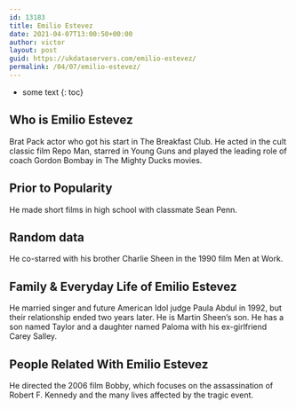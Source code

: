```yaml
---
id: 13183
title: Emilio Estevez
date: 2021-04-07T13:00:50+00:00
author: victor
layout: post
guid: https://ukdataservers.com/emilio-estevez/
permalink: /04/07/emilio-estevez/
---
```


* some text
{: toc}


## Who is Emilio Estevez



Brat Pack actor who got his start in The Breakfast Club. He acted in the cult classic film Repo Man, starred in Young Guns and played the leading role of coach Gordon Bombay in The Mighty Ducks movies.

                
                
                
## Prior to Popularity



He made short films in high school with classmate Sean Penn.

                
                
                
## Random data



He co-starred with his brother Charlie Sheen in the 1990 film Men at Work.

                
                
                
## Family & Everyday Life of Emilio Estevez



He married singer and future American Idol judge Paula Abdul in 1992, but their relationship ended two years later. He is Martin Sheen&#8217;s son. He has a son named Taylor and a daughter named Paloma with his ex-girlfriend Carey Salley.

                
                
                
## People Related With Emilio Estevez



He directed the 2006 film Bobby, which focuses on the assassination of Robert F. Kennedy and the many lives affected by the tragic event.

                
              
            
          
          
          